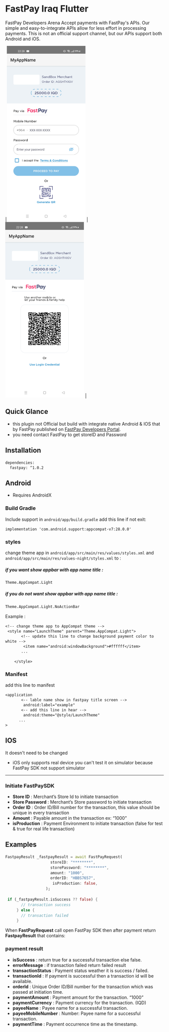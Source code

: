 # FastPay Iraq Flutter

FastPay Developers Arena
Accept payments with FastPay's APIs. Our simple and easy-to-integrate APIs allow for less effort in processing payments. This is not an official support channel, but our APIs support both Android and iOS.



|<img src="https://github.com/halgurdkamal/FastPay-Flutter/blob/main/asset/payment1.jpg?raw=true" width="250"> |
<img src="https://github.com/halgurdkamal/FastPay-Flutter/blob/main/asset/payment2.jpg?raw=true" width="250"> |

## Quick Glance
- this plugin not Official but build with integrate native Android & IOS that by FastPay published on [FastPay Developers Portal](https://developer.fast-pay.iq/).
- you need contact FastPay to get storeID and Password



## Installation
``` 
dependencies:
  fastpay: ^1.0.2
```

## Android 
- Requires AndroidX

### Build Gradle

 Include support in ```android/app/build.gradle```
add this line if not exit:
```properties
implementation 'com.android.support:appcompat-v7:28.0.0'
```
### styles
 change theme app in ```android/app/src/main/res/values/styles.xml``` and ```android/app/src/main/res/values-night/styles.xml``` to :
##### if you want show appbar with app name title :
```bash 
Theme.AppCompat.Light
```
##### if you do not want show appbar with app name title :
```bash 
Theme.AppCompat.Light.NoActionBar
```
Example :
```properties
<!-- change theme app to AppCompat theme -->
 <style name="LaunchTheme" parent="Theme.AppCompat.Light">
       <!-- update this line to change background payment color to white -->
        <item name="android:windowBackground">#ffffff</item>
       ...

    </style>
```
### Manifest
add this line to  manifest
```properties
<application
       <-- lable name show in fastpay title screen -->
        android:label="example"
       <-- add this line in hear --> 
        android:theme="@style/LaunchTheme"
      ...
>
```

## IOS
It doesn't need to be changed
- iOS only supports real device you can't test it on simulator because FastPay SDK not support simulator

___

### Initiate FastPaySDK

- __Store ID__ : Merchant’s Store Id to initiate transaction
- __Store Password__ : Merchant’s Store password to initiate transaction
- __Order ID__ : Order ID/Bill number for the transaction, this value should be unique in every transaction
- __Amount__ : Payable amount in the transaction ex: “1000”
- __isProduction__ : Payment Environment to initiate transaction (false for test & true for real life transaction)

## Examples 
```dart 
FastpayResult _fastpayResult = await FastPayRequest(
                    storeID: "********", 
                    storePassword: "********",
                    amount: "1000", 
                    orderID: "HBBS7657", 
                     isProduction: false, 
                  );

 if (_fastpayResult.isSuccess ?? false) {
       // transaction success
     } else {
       // transaction failed
     }
```

When __FastPayRequest__ call open FastPay SDK then after payment return __FastpayResult__ that contains:

### payment result 
- __isSuccess__ : return true for a successful transaction else false.
- __errorMessage__ : if transaction failed return failed result 
- __transactionStatus__ : Payment status weather it is success / failed.
- __transactionId__ : If payment is successful then a transaction id will be available.
- __orderId__ : Unique Order ID/Bill number for the transaction which was passed at initiation time.
- __paymentAmount__ : Payment amount for the transaction. “1000”
- __paymentCurrency__ : Payment currency for the transaction. (IQD)
- __payeeName__ : Payee name for a successful transaction.
- __payeeMobileNumber__ :  Number: Payee name for a successful transaction.
- __paymentTime__ : Payment occurrence time as the timestamp.
   



